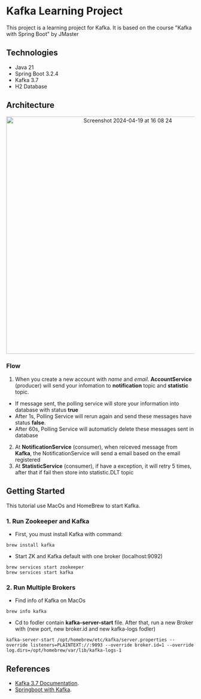 
# Kafka Learning Project

This project is a learning project for Kafka. It is based on the course "Kafka with Spring Boot" by JMaster

## Technologies
* Java 21
* Spring Boot 3.2.4
* Kafka 3.7
* H2 Database

## Architecture
<p align="center">
  <img width="634" alt="Screenshot 2024-04-19 at 16 08 24" src="https://github.com/duongminhhieu/KafkaLearning/assets/76527212/1fb3f94c-9c03-412a-bbcf-947717658396">
</p>

### Flow

1. When you create a new account with _name_ and _email_. **AccountService** (producer) will send your infomation to **notification** topic and **statistic** topic.
  * If message sent, the polling service will store your information into database with status **true**
  * After 1s, Polling Service will rerun again and send these messages have status **false**.
  * After 60s, Polling Service will automaticly delete these messages sent in database
2. At **NotificationService** (consumer), when reiceved message from **Kafka**, the NotificationService will send a email based on the email registered
3. At **StatisticService** (consumer), if have a exception, it will retry 5 times, after that if fail then store into statistic.DLT topic

## Getting Started

This tutorial use MacOs and HomeBrew to start Kafka.

### 1. Run Zookeeper and Kafka

* First, you must install Kafka with command:

```
brew install kafka
```

* Start ZK and Kafka default with one broker (localhost:9092)

```
brew services start zookeeper
brew services start kafka
```

### 2. Run Multiple Brokers

* Find info of Kafka on MacOs
```
brew info kafka
```

* Cd to fodler contain **kafka-server-start** file. After that, run a new Broker with (new port, new broker.id and new kafka-logs fodler)
```
kafka-server-start /opt/homebrew/etc/kafka/server.properties --override listeners=PLAINTEXT://:9093 --override broker.id=1 --override log.dirs=/opt/homebrew/var/lib/kafka-logs-1
```
## References
* [Kafka 3.7 Documentation](https://kafka.apache.org/documentation/).
* [Springboot with Kafka](https://www.youtube.com/playlist?list=PLsfLgp1K1xQ42CWP8dsIa7OT2EJFnRGGd).

